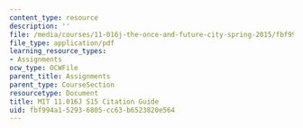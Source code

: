 ```yaml
---
content_type: resource
description: ''
file: /media/courses/11-016j-the-once-and-future-city-spring-2015/fbf994a152936805cc63b6523820e564_11016J_S15_CitationGuide.pdf
file_type: application/pdf
learning_resource_types:
- Assignments
ocw_type: OCWFile
parent_title: Assignments
parent_type: CourseSection
resourcetype: Document
title: MIT 11.016J S15 Citation Guide
uid: fbf994a1-5293-6805-cc63-b6523820e564
---
```

